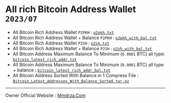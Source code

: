 # All rich Bitcoin Address Wallet `2023/07`

- All Bitcoin Rich Address Wallet `P2PKH` : [ `p2pkh.txt` ](https://github.com/Pymmdrza/Rich-Address-Wallet/releases/download/Rich_Bitcoin_Addresses_07_2023/p2pkh.txt 'All Bitcoin Rich Address Wallet P2PKH')
- All Bitcoin Rich Address Wallet + Balance `P2PKH` : [ `p2pkh_with_bal.txt` ](https://github.com/Pymmdrza/Rich-Address-Wallet/releases/download/Rich_Bitcoin_Addresses_07_2023/p2pkh_with_bal.txt 'All Bitcoin Rich Address Wallet + Balance P2PKH')
- All Bitcoin Rich Address Wallet `P2SH` : [ `p2sh.txt` ](https://github.com/Pymmdrza/Rich-Address-Wallet/releases/download/Rich_Bitcoin_Addresses_07_2023/p2sh.txt 'All Bitcoin Rich Address Wallet P2SH')
- All Bitcoin Rich Address Wallet + Balance `P2SH` : [ `p2sh_with_bal.txt` ](https://github.com/Pymmdrza/Rich-Address-Wallet/releases/download/Rich_Bitcoin_Addresses_07_2023/p2sh_with_bal.txt 'All Bitcoin Rich Address Wallet + Balance P2SH')
- All Bitcoin Address Maximum Balance To Minimum (`0.0001` BTC) all type: [ `bitcoin_latest_rich_addr.txt` ](https://github.com/Pymmdrza/Rich-Address-Wallet/releases/download/Rich_Bitcoin_Addresses_07_2023/bitcoin_latest_rich_addr.txt 'All Bitcoin Address Maximum Balance To Minimum')
- All Bitcoin Address Maximum Balance To Minimum (`0.0001` BTC) all type + balance : [ `bitcoin_latest_rich_addr_bal.txt` ](https://github.com/Pymmdrza/Rich-Address-Wallet/releases/download/Rich_Bitcoin_Addresses_07_2023/bitcoin_latest_rich_addr_bal.txt 'All Bitcoin Address Maximum Balance To Minimum')
- All Bitcoin Address Sorted With Balance in 1 Compress File : [ `Bitcoin_Latest_Addresses_With_Balance_Sorted.tar.gz` ](https://github.com/Pymmdrza/Rich-Address-Wallet/releases/download/Rich_Bitcoin_Addresses_07_2023/Bitcoin_Latest_Addresses_With_Balance_Sorted.tar.gz 'All Bitcoin Address Sorted With Balance in 1 Compress File')


---

Owner Official Website : [Mmdrza.Com](https://mmdrza.com 'Professional Programming Mmdrza')
